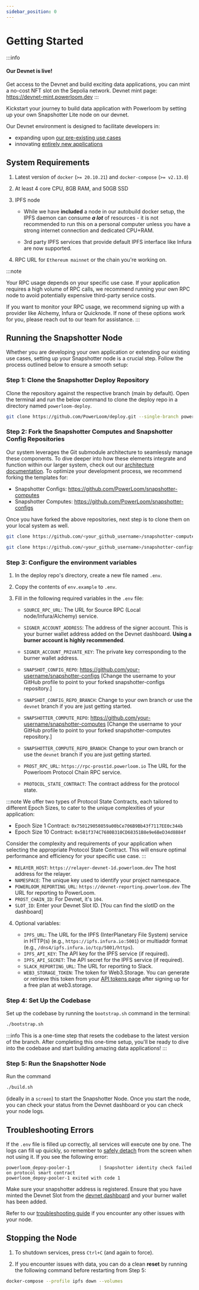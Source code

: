 ```yaml
---
sidebar_position: 0
---
```


# Getting Started

:::info
#### Our Devnet is live!
Get access to the Devnet and build exciting data applications, you can mint a no-cost NFT slot on the Sepolia network. Devnet mint page: https://devnet-mint.powerloom.dev
:::

Kickstart your journey to build data application with Powerloom by setting up your own Snapshotter Lite node on our devnet.

Our Devnet environment is designed to facilitate developers in:
- expanding upon [our pre-existing use cases](../use-cases/existing-implementations/)
- innovating [entirely new applications](../use-cases/building-new-usecase/)

## System Requirements

1. Latest version of `docker` (`>= 20.10.21`) and `docker-compose` (`>= v2.13.0`)

2. At least 4 core CPU, 8GB RAM, and 50GB SSD

3. IPFS node
    - While we have __included__ a node in our autobuild docker setup, the IPFS daemon can consume __*a lot*__ of resources - it is not recommended to run this on a personal computer unless you have a strong internet connection and dedicated CPU+RAM.
  
    - 3rd party IPFS services that provide default IPFS interface like Infura are now supported.

4. RPC URL for `Ethereum mainnet` or the chain you're working on.

:::note

Your RPC usage depends on your specific use case. If your application requires a high volume of RPC calls, we recommend running your own RPC node to avoid potentially expensive third-party service costs.

If you want to monitor your RPC usage, we recommend signing up with a provider like Alchemy, Infura or Quicknode.
If none of these options work for you, please reach out to our team for assistance.
:::

## Running the Snapshotter Node
Whether you are developing your own application or extending our existing use cases, setting up your Snapshotter node is a crucial step. Follow the process outlined below to ensure a smooth setup:

### Step 1: Clone the Snapshotter Deploy Repository

Clone the repository against the respective branch (main by default). Open the terminal and run the below command to clone the deploy repo in a directory named `powerloom-deploy`.

```bash
git clone https://github.com/PowerLoom/deploy.git --single-branch powerloom_deploy --branch devnet && cd powerloom_deploy
```

### Step 2: Fork the Snapshotter Computes and Snapshotter Config Repositories

Our system leverages the Git submodule architecture to seamlessly manage these components. To dive deeper into how these elements integrate and function within our larger system, check out our [architecture documentation](https://docs.powerloom.io/docs/build-with-powerloom/snapshotter-node/architecture).
To optimize your development process, we recommend forking the templates for:

- Snapshotter Configs: https://github.com/PowerLoom/snapshotter-computes
- Snapshotter Computes: https://github.com/PowerLoom/snapshotter-configs 

Once you have forked the above repositories, next step is to clone them on your local system as well. 

```bash
git clone https://github.com/<your_github_username>/snapshotter-computes
```
```bash
git clone https://github.com/<your_github_username>/snapshotter-configs
```

### Step 3: Configure the environment variables

1. In the deploy repo's directory, create a new file named `.env`.

2. Copy the contents of `env.example` to `.env`.

3. Fill in the following required variables in the `.env` file:

   - `SOURCE_RPC_URL`: The URL for Source RPC (Local node/Infura/Alchemy) service.

   - `SIGNER_ACCOUNT_ADDRESS`: The address of the signer account. This is your burner wallet address added on the Devnet dashboard. **Using a burner account is highly recommended**. 

   - `SIGNER_ACCOUNT_PRIVATE_KEY`: The private key corresponding to the burner wallet address.
   - `SNAPSHOT_CONFIG_REPO`: https://github.com/your-username/snapshotter-configs [Change the username to your GitHub profile to point to your forked snapshotter-configs repository.]
   - `SNAPSHOT_CONFIG_REPO_BRANCH`: Change to your own branch or use the `devnet` branch if you are just getting started.
   - `SNAPSHOTTER_COMPUTE_REPO`:  https://github.com/your-username/snapshotter-computes [Change the username to your GitHub profile to point to your forked snapshotter-computes repository.]
   - `SNAPSHOTTER_COMPUTE_REPO_BRANCH`: Change to your own branch or use the `devnet` branch if you are just getting started.
   - `PROST_RPC_URL`: `https://rpc-prost1d.powerloom.io` The URL for the Powerloom Protocol Chain RPC service.
   - `PROTOCOL_STATE_CONTRACT`: The contract address for the protocol state.

:::note
We offer two types of Protocol State Contracts, each tailored to different Epoch Sizes, to cater to the unique complexities of your application:
   - Epoch Size 1 Contract: `0x750129050859a00bCe706B9Bb43f7117EE0c344b`
   - Epoch Size 10 Contract: `0x5B1f374C7680B310CD68351B8e9e6BeD34d8884f`

Consider the complexity and requirements of your application when selecting the appropriate Protocol State Contract. This will ensure optimal performance and efficiency for your specific use case.
:::
  
   - `RELAYER_HOST`: `https://relayer-devnet-1d.powerloom.dev` The host address for the relayer.
   - `NAMESPACE`: The unique key used to identify your project namespace.
   - `POWERLOOM_REPORTING_URL`: `https://devnet-reporting.powerloom.dev` The URL for reporting to PowerLoom.
   - `PROST_CHAIN_ID`: For Devnet, it's `104`.
   - `SLOT_ID`: Enter your Devnet Slot ID. [You can find the slotID on the dashboard]

4. Optional variables:

   - `IPFS_URL`: The URL for the IPFS (InterPlanetary File System) service in HTTP(s) (e.g., `https://ipfs.infura.io:5001`) or multiaddr format (e.g., `/dns4/ipfs.infura.io/tcp/5001/https`).
   - `IPFS_API_KEY`: The API key for the IPFS service (if required).
   - `IPFS_API_SECRET`: The API secret for the IPFS service (if required).
   - `SLACK_REPORTING_URL`: The URL for reporting to Slack.
   - `WEB3_STORAGE_TOKEN`: The token for Web3.Storage. You can generate or retrieve this token from your [API tokens page](https://web3.storage/tokens/?create=true) after signing up for a free plan at web3.storage.

### Step 4: Set Up the Codebase

Set up the codebase by running the `bootstrap.sh` command in the terminal:

```bash
./bootstrap.sh
```

:::info
This is a one-time step that resets the codebase to the latest version of the branch. 
After completing this one-time setup, you'll be ready to dive into the codebase and start building amazing data applications!
:::

### Step 5: Run the Snapshotter Node

Run the command

```bash
./build.sh
```
(ideally in a `screen`) to start the Snapshotter Node. 
Once you start the node, you can check your status from the Devnet dashboard or you can check your node logs.

## Troubleshooting Errors

If the `.env` file is filled up correctly, all services will execute one by one. The logs can fill up quickly, so remember to [safely detach](https://linuxize.com/post/how-to-use-linux-screen/) from the screen when not using it. If you see the following error:
    
    powerloom_depoy-pooler-1           | Snapshotter identity check failed on protocol smart contract
    powerloom_depoy-pooler-1 exited with code 1
    
Make sure your snapshotter address is registered. Ensure that you have minted the Devnet Slot from the [devnet dashboard](https://mint-devnet.powerloom.network) and your burner wallet has been added.

Refer to our [troubleshooting guide](./troubleshooting.md) if you encounter any other issues with your node.

## Stopping the Node
1. To shutdown services, press `Ctrl+C` (and again to force).

2. If you encounter issues with data, you can do a clean **reset** by running the following command before restarting from Step 5:

```bash
docker-compose --profile ipfs down --volumes
```
